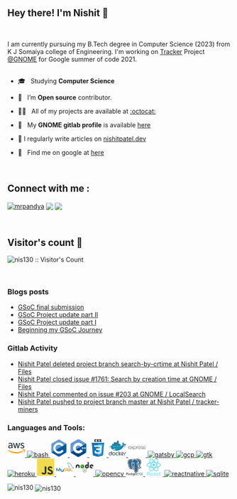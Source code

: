 <h2> Hey there! I'm Nishit 👋</h2>


<br>

I am currently pursuing my B.Tech degree in Computer Science (2023) from K J Somaiya college of Engineering. I'm working on [Tracker](https://gnome.pages.gitlab.gnome.org/tracker/overview/) Project [@GNOME](https://gitlab.gnome.org/GNOME) for Google summer of code 2021.
<br><br>

- 🎓 &nbsp; Studying **Computer Science**

- 🌱 &nbsp; I’m **Open source** contributor.

- 👨‍💻 &nbsp; All of my projects are available at <a href="https://github.com/nis130">:octocat:</a>

- :footprints: &nbsp; My **GNOME gitlab profile** is available [here](https://gitlab.gnome.org/nis130)

-  📝 I regularly write articles on [nishitpatel.dev](https://www.nishitpatel.dev/blog)

- 🔭 &nbsp; Find me on google at [here](https://www.google.com/search?q=intext%3Anis130+%7C+intext%3Anishit130+%7C+inurl%3Anishitpatel.tech&sxsrf=ALeKk020W7-LHZcJzpIegXa4DWvuBRof1A%3A1629721738373&ei=ipQjYc7-FeW1mgeB1LCICQ&oq=intext%3Anis130+%7C+intext%3Anishit130+%7C+inurl%3Anishitpatel.tech&gs_lcp=Cgdnd3Mtd2l6EANKBAhBGAFQAFgAYPePAWgEcAB4AIABhQGIAYUBkgEDMC4xmAEAwAEB&sclient=gws-wiz&ved=0ahUKEwjO67DKksfyAhXlmuYKHQEqDJEQ4dUDCA4&uact=5)




<br>
<h2>Connect with me :</h2>
<p>
<a href="https://twitter.com/nishit130" target="blank"><img align="center" src="https://img.icons8.com/plasticine/100/000000/twitter.png" alt="mrpandya" width="60" /></a>
<a href="https://linkedin.com/in/nishit130" target="blank"><img align="center" src="https://img.icons8.com/plasticine/100/000000/linkedin.png" width="60"/></a>
<a href="mailto:nishitlimbani130@gmail.com" target="blank" rel="noopener noreferrer"><img align="center" src="https://img.icons8.com/plasticine/100/000000/gmail.png"  width="60" /></a>
</p>
<br>

<h2> Visitor's count 👀</h2>

<p><img src="https://profile-counter.glitch.me/{nis130}/count.svg" alt="nis130 :: Visitor's Count" /></p>

<br>



### Blogs posts
<!-- BLOG-POST-LIST:START -->
- [GSoC final submission](http://www.nishitpatel.tech/gsoc'21/2021/08/21/gsoc-final-submission.html)
- [GSoC Project update part II](http://www.nishitpatel.tech/gsoc'21/2021/08/02/gsoc-project-update-part-ii.html)
- [GSoC Project update part I](http://www.nishitpatel.tech/gsoc'21/2021/06/29/gsoc-project-update.html)
- [Beginning my GSoC Journey](http://www.nishitpatel.tech/gsoc'21/2021/05/31/start-of-gsoc-jouney.html)
<!-- BLOG-POST-LIST:END -->

### Gitlab Activity
<!-- GITLAB:START -->
- [Nishit Patel deleted project branch search-by-crtime at Nishit Patel / Files](https://gitlab.gnome.org/nis130/nautilus/-/commits/search-by-crtime)
- [Nishit Patel closed issue #1761: Search by creation time at GNOME / Files](https://gitlab.gnome.org/GNOME/nautilus/-/issues/1761)
- [Nishit Patel commented on issue #203 at GNOME / LocalSearch](https://gitlab.gnome.org/GNOME/localsearch/-/issues/203#note_1316614)
- [Nishit Patel pushed to project branch master at Nishit Patel / tracker-miners](https://gitlab.gnome.org/nis130/tracker-miners/-/compare/15a76359f08f8e90c8b329062ea6cb8d208b779c...98d6d128c947f84d8696bcd8c808569b5b431064)
<!-- GITLAB:END -->

<h3 align="left">Languages and Tools:</h3>
<p align="left"> <a href="https://aws.amazon.com" target="_blank"> <img src="https://raw.githubusercontent.com/devicons/devicon/master/icons/amazonwebservices/amazonwebservices-original-wordmark.svg" alt="aws" width="40" height="40"/> </a> <a href="https://www.gnu.org/software/bash/" target="_blank"> <img src="https://www.vectorlogo.zone/logos/gnu_bash/gnu_bash-icon.svg" alt="bash" width="40" height="40"/> </a> <a href="https://www.cprogramming.com/" target="_blank"> <img src="https://raw.githubusercontent.com/devicons/devicon/master/icons/c/c-original.svg" alt="c" width="40" height="40"/> </a> <a href="https://www.w3schools.com/cpp/" target="_blank"> <img src="https://raw.githubusercontent.com/devicons/devicon/master/icons/cplusplus/cplusplus-original.svg" alt="cplusplus" width="40" height="40"/> </a> <a href="https://www.w3schools.com/css/" target="_blank"> <img src="https://raw.githubusercontent.com/devicons/devicon/master/icons/css3/css3-original-wordmark.svg" alt="css3" width="40" height="40"/> </a> <a href="https://www.docker.com/" target="_blank"> <img src="https://raw.githubusercontent.com/devicons/devicon/master/icons/docker/docker-original-wordmark.svg" alt="docker" width="40" height="40"/> </a> <a href="https://expressjs.com" target="_blank"> <img src="https://raw.githubusercontent.com/devicons/devicon/master/icons/express/express-original-wordmark.svg" alt="express" width="40" height="40"/> </a> <a href="https://www.gatsbyjs.com/" target="_blank"> <img src="https://www.vectorlogo.zone/logos/gatsbyjs/gatsbyjs-icon.svg" alt="gatsby" width="40" height="40"/> </a> <a href="https://cloud.google.com" target="_blank"> <img src="https://www.vectorlogo.zone/logos/google_cloud/google_cloud-icon.svg" alt="gcp" width="40" height="40"/> </a> <a href="https://www.gtk.org/" target="_blank"> <img src="https://upload.wikimedia.org/wikipedia/commons/7/71/GTK_logo.svg" alt="gtk" width="40" height="40"/> </a> <a href="https://heroku.com" target="_blank"> <img src="https://www.vectorlogo.zone/logos/heroku/heroku-icon.svg" alt="heroku" width="40" height="40"/> </a> <a href="https://developer.mozilla.org/en-US/docs/Web/JavaScript" target="_blank"> <img src="https://raw.githubusercontent.com/devicons/devicon/master/icons/javascript/javascript-original.svg" alt="javascript" width="40" height="40"/> </a> <a href="https://www.mysql.com/" target="_blank"> <img src="https://raw.githubusercontent.com/devicons/devicon/master/icons/mysql/mysql-original-wordmark.svg" alt="mysql" width="40" height="40"/> </a> <a href="https://nodejs.org" target="_blank"> <img src="https://raw.githubusercontent.com/devicons/devicon/master/icons/nodejs/nodejs-original-wordmark.svg" alt="nodejs" width="40" height="40"/> </a> <a href="https://opencv.org/" target="_blank"> <img src="https://www.vectorlogo.zone/logos/opencv/opencv-icon.svg" alt="opencv" width="40" height="40"/> </a> <a href="https://www.postgresql.org" target="_blank"> <img src="https://raw.githubusercontent.com/devicons/devicon/master/icons/postgresql/postgresql-original-wordmark.svg" alt="postgresql" width="40" height="40"/> </a> <a href="https://reactjs.org/" target="_blank"> <img src="https://raw.githubusercontent.com/devicons/devicon/master/icons/react/react-original-wordmark.svg" alt="react" width="40" height="40"/> </a> <a href="https://reactnative.dev/" target="_blank"> <img src="https://reactnative.dev/img/header_logo.svg" alt="reactnative" width="40" height="40"/> </a> <a href="https://www.sqlite.org/" target="_blank"> <img src="https://www.vectorlogo.zone/logos/sqlite/sqlite-icon.svg" alt="sqlite" width="40" height="40"/> </a> </p>

<p><img align="left" src="https://github-readme-stats.vercel.app/api/top-langs?username=nis130&theme=merko&show_icons=true&locale=en&layout=compact" alt="nis130" /></p>


<p>&nbsp;<img align="center" src="https://github-readme-stats.vercel.app/api?username=nis130&theme=merko&show_icons=true&locale=en&count_private=true" alt="nis130" /></p>
